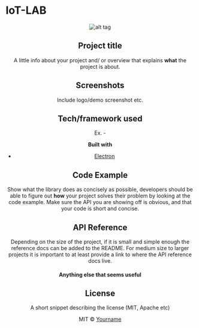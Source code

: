 # IoT-LAB
<center>

![alt tag](https://raw.githubusercontent.com/Seungyeup/IoT-LAB/master/iot.jpg)

## Project title
A little info about your project and/ or overview that explains **what** the project is about.

## Screenshots
Include logo/demo screenshot etc.

## Tech/framework used
Ex. -

<b>Built with</b>
- [Electron](https://electron.atom.io)

## Code Example
Show what the library does as concisely as possible, developers should be able to figure out **how** your project solves their problem by looking at the code example. Make sure the API you are showing off is obvious, and that your code is short and concise.

## API Reference

Depending on the size of the project, if it is small and simple enough the reference docs can be added to the README. For medium size to larger projects it is important to at least provide a link to where the API reference docs live.

#### Anything else that seems useful

## License
A short snippet describing the license (MIT, Apache etc)

MIT © [Yourname]()
